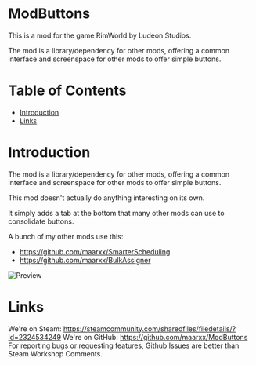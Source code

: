 # ModButtons

This is a mod for the game RimWorld by Ludeon Studios.

The mod is a library/dependency for other mods, offering a common interface and screenspace for other mods to offer simple buttons.

# Table of Contents

* [Introduction](#introduction)
* [Links](#links)

# Introduction

The mod is a library/dependency for other mods, offering a common interface and screenspace for other mods to offer simple buttons.

This mod doesn't actually do anything interesting on its own.

It simply adds a tab at the bottom that many other mods can use to consolidate buttons.

A bunch of my other mods use this:

* https://github.com/maarxx/SmarterScheduling
* https://github.com/maarxx/BulkAssigner

![Preview](./About/Preview.png)

# Links

We're on Steam: https://steamcommunity.com/sharedfiles/filedetails/?id=2324534249
We're on GitHub: https://github.com/maarxx/ModButtons
For reporting bugs or requesting features, Github Issues are better than Steam Workshop Comments.
